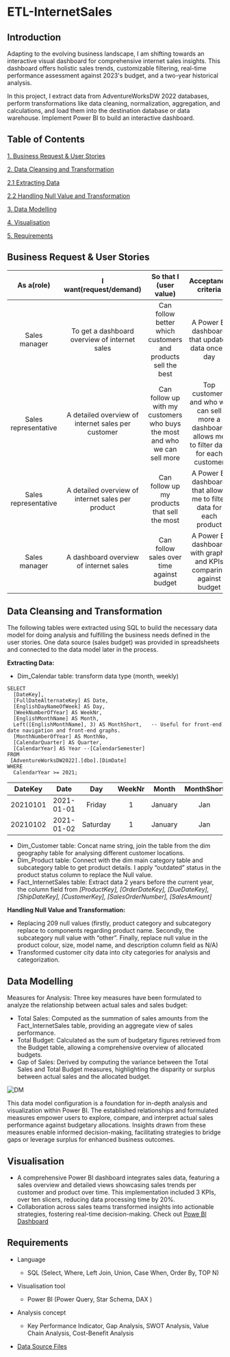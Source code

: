 
# ETL-InternetSales




## Introduction

Adapting to the evolving business landscape, I am shifting towards an interactive visual dashboard for comprehensive internet sales insights. This dashboard offers holistic sales trends, customizable filtering, real-time performance assessment against 2023's budget, and a two-year historical analysis.

In this project, I extract data from AdventureWorksDW 2022 databases, perform transformations like data cleaning, normalization, aggregation, and calculations, and load them into the destination database or data warehouse. Implement Power BI to build an interactive dashboard.

## Table of Contents

[1. Business Request & User Stories](#1-Business-Request-&-User-Stories)

[2. Data Cleansing and Transformation](#2-Data-Cleansing-and-Transformation)	
   
   [2.1 Extracting Data](#2.1-Extracting-Data)
     
   [2.2 Handling Null Value and Transformation](#2.2-Handling-Null-Value-and-Transformation)	

[3. Data Modelling](#3-Data-Modelling)

[4. Visualisation](#4-Visualisation)	

[5. Requirements](#5-Requirements)

## Business Request & User Stories

| As a(role) |I want(request/demand) | So that I (user value)| Acceptance criteria |
| :---:        |     :---:      |         :---: | :---:|
| Sales manager | To get a dashboard overview of internet sales    |Can follow better which customers and products sell the best|A Power BI dashboard that updates data once a day|
| Sales representative    | A detailed overview of internet sales per customer      | Can follow up with my customers who buys the most and who we can sell more    |Top customers and who we can sell more	a dashboard allows me to filter data for each customer|
| Sales representative   | A detailed overview of internet sales per product      | Can follow up my products that sell the most   |A Power BI dashboard that allows me to filter data for each product|
| Sales manager    | A dashboard overview of internet sales      | Can follow sales over time against budget   |A Power BI dashboard with graphs and KPIs comparing against budget|




## Data Cleansing and Transformation 

The following tables were extracted using SQL to build the necessary data model for doing analysis and fulfilling the business needs defined in the user stories.
One data source (sales budget) was provided in spreadsheets and connected to the data model later in the process.

**Extracting Data:**

* Dim_Calendar table: transform data type (month, weekly)
```
SELECT 
  [DateKey], 
  [FullDateAlternateKey] AS Date,  
  [EnglishDayNameOfWeek] AS Day,  
  [WeekNumberOfYear] AS WeekNr,
  [EnglishMonthName] AS Month, 
  Left([EnglishMonthName], 3) AS MonthShort,   -- Useful for front-end date navigation and front-end graphs. 
  [MonthNumberOfYear] AS MonthNo, 
  [CalendarQuarter] AS Quarter, 
  [CalendarYear] AS Year --[CalendarSemester] 
FROM 
 [AdventureWorksDW2022].[dbo].[DimDate]
WHERE 
  CalendarYear >= 2021; 
 ```
|DateKey|	Date|	Day	|WeekNr|	Month|	MonthShort|	MonthNo|	Quarter	|Year|
| :---:        |     :---:      |         :---: | :---:|:---:        |     :---:      |         :---: | :---:| :---:|
|20210101	|2021-01-01	|Friday	|1|	January|	Jan	|1|	1|	2021|
|20210102	|2021-01-02|	Saturday|	1|	January	|Jan|	1|	1|	2021|

* Dim_Customer table: Concat name string, join the table from the dim geography table for analysing different customer locations. 
* Dim_Product table: Connect with the dim main category table and subcategory table to get product details. I apply “outdated” status in the product status column to replace the Null value.
* Fact_InternetSales table: Extract data 2 years before the current year, the column field from *[ProductKey],   [OrderDateKey],  [DueDateKey],  [ShipDateKey],  [CustomerKey], [SalesOrderNumber], [SalesAmount]*


**Handling Null Value and Transformation:**

* Replacing 209 null values (firstly, product category and subcategory replace to components regarding product name. Secondly, the subcategory null value with “other”. Finally, replace null value in the product colour, size, model name, and description column field as N/A)
* Transformed customer city data into city categories for analysis and categorization.
## Data Modelling 

Measures for Analysis: Three key measures have been formulated to analyze the relationship between actual sales and sales budget:

* Total Sales: Computed as the summation of sales amounts from the Fact_InternetSales table, providing an aggregate view of sales performance.
* Total Budget: Calculated as the sum of budgetary figures retrieved from the Budget table, allowing a comprehensive overview of allocated budgets.
* Gap of Sales: Derived by computing the variance between the Total Sales and Total Budget measures, highlighting the disparity or surplus between actual sales and the allocated budget.

 
![DM](https://github.com/SheriWon/ETL-PowerBIVisualisation-InternetSales/blob/main/data%20modelling.png)

This data model configuration is a foundation for in-depth analysis and visualization within Power BI. The established relationships and formulated measures empower users to explore, compare, and interpret actual sales performance against budgetary allocations. Insights drawn from these measures enable informed decision-making, facilitating strategies to bridge gaps or leverage surplus for enhanced business outcomes.


## Visualisation

* A comprehensive Power BI dashboard integrates sales data, featuring a sales overview and detailed views showcasing sales trends per customer and product over time. This implementation included 3 KPIs, over ten slicers, reducing data processing time by 20%.
* Collaboration across sales teams transformed insights into actionable strategies, fostering real-time decision-making.
Check out [Powe BI Dashboard](https://app.powerbi.com/view?r=eyJrIjoiMzEzZjk4MzEtYWJhMC00NTlhLWJjMjEtNmYyYTYzZTRmZDhlIiwidCI6ImFiYTgxYzhkLTNlYWUtNDg1OS1hYTBhLTlmNGE5ZTAxMmU0NiJ9)

## Requirements
* Language
    
    - SQL (Select, Where, Left Join, Union, Case When, Order By, TOP N)

* Visualisation tool

    - Power BI (Power Query, Star Schema, DAX )
* Analysis concept 

    - Key Performance Indicator, Gap Analysis, SWOT Analysis, Value Chain Analysis, Cost-Benefit Analysis

* [Data Source Files](https://learn.microsoft.com/en-us/sql/samples/adventureworks-install-configure?view=sql-server-ver16&tabs=ssms)



